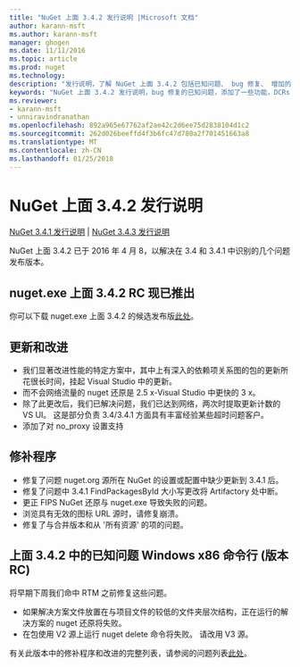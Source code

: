 ```yaml
---
title: "NuGet 上面 3.4.2 发行说明 |Microsoft 文档"
author: karann-msft
ms.author: karann-msft
manager: ghogen
ms.date: 11/11/2016
ms.topic: article
ms.prod: nuget
ms.technology: 
description: "发行说明，了解 NuGet 上面 3.4.2 包括已知问题、 bug 修复、 增加的功能，以及 DCRs。"
keywords: "NuGet 上面 3.4.2 发行说明，bug 修复的已知问题，添加了一些功能，DCRs"
ms.reviewer:
- karann-msft
- unniravindranathan
ms.openlocfilehash: 892a965e67762af2ae42c2d6ee75d2838104d1c2
ms.sourcegitcommit: 262d026beeffd4f3b6fc47d780a2f701451663a8
ms.translationtype: MT
ms.contentlocale: zh-CN
ms.lasthandoff: 01/25/2018
---
```

# <a name="nuget-342-release-notes"></a>NuGet 上面 3.4.2 发行说明

[NuGet 3.4.1 发行说明](../release-notes/nuget-3.4.1.md) | [NuGet 3.4.3 发行说明](../release-notes/nuget-3.4.3.md)

NuGet 上面 3.4.2 已于 2016 年 4 月 8，以解决在 3.4 和 3.4.1 中识别的几个问题发布版本。

## <a name="nugetexe-342-rc-is-now-available"></a>nuget.exe 上面 3.4.2 RC 现已推出

你可以下载 nuget.exe 上面 3.4.2 的候选发布版[此处](https://dist.nuget.org/index.html)。

## <a name="updates-and-improvements"></a>更新和改进

* 我们显著改进性能的特定方案中，其中上有深入的依赖项关系图的包的更新所花很长时间，挂起 Visual Studio 中的更新。
* 而不会网络流量的 nuget 还原是 2.5 x-Visual Studio 中更快的 3 x。
* 除了此更改后，我们已解决问题，我们已达到网络，两次时提取更新计数的 VS UI。 这是部分负责 3.4/3.4.1 方面具有丰富经验某些超时问题客户。
* 添加了对 no_proxy 设置支持

## <a name="fixes"></a>修补程序

* 修复了问题 nuget.org 源所在 NuGet 的设置或配置中缺少更新到 3.4.1 后。
* 修复了问题中 3.4.1 FindPackagesById 大小写更改将 Artifactory 处中断。
* 更正 FIPS NuGet 还原与 nuget.exe 导致失败的问题。
* 浏览具有无效的图标 URL 源时，请修复崩溃。
* 修复了与合并版本和从 '所有资源' 的项的问题。

## <a name="known-issues-in-342-windows-x86-commandline-rc"></a>上面 3.4.2 中的已知问题 Windows x86 命令行 (版本 RC)

将早期下周我们命中 RTM 之前修复这些问题。

*  如果解决方案文件放置在与项目文件的较低的文件夹层次结构，正在运行的解决方案的 nuget 还原将失败。
*  在包使用 V2 源上运行 nuget delete 命令将失败。 请改用 V3 源。


有关此版本中的修补程序和改进的完整列表，请参阅的问题列表[此处](https://github.com/NuGet/Home/issues?utf8=%E2%9C%93&q=is%3Aissue+milestone%3A3.4.2++is%3Aclosed+)。